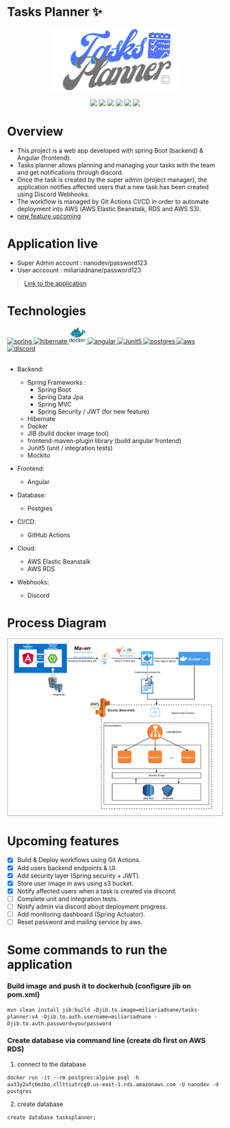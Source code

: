 # Tasks Planner ✨

<p align="center">
   <img src="docs/images/logo.png">
</p>

<p align="center">
   <img src="https://img.shields.io/badge/Dev-miliariadnane-blue?style"/>
   <img src="https://img.shields.io/badge/language-java-red?style"/>
   <img src="https://img.shields.io/badge/Framework-SpringBoot-green?style"/>
   <img src="https://img.shields.io/github/stars/miliariadnane/tasks-planner-app"/>
   <img src="https://img.shields.io/github/forks/miliariadnane/tasks-planner-app"/>
   <img src="https://img.shields.io/static/v1?label=%F0%9F%8C%9F&message=If%20Useful&style=style=flat&color=BC4E99"/>
</p>

# Overview

- This project is a web app developed with spring Boot (backend) & Angular (frontend).
- Tasks planner allows planning and managing your tasks with the team and get notifications through discord.
- Once the task is created by the super admin (project manager), the application notifies affected users that a new task has been created using Discord Webhooks.
- The workflow is managed by Git Actions  CI/CD in order to automate deployment into AWS (AWS Elastic Beanstalk, RDS and AWS S3).
- [new feature upcoming](#upcoming-features)

# Application live
- Super Admin account : nanodev/password123
- User acccount : miliariadnane/password123
> [Link to the application](http://tasksplanner-env.eba-pkikrhha.us-east-1.elasticbeanstalk.com/)

# Technologies
<!-- Spring -->
<a href="https://spring.io/" target="_blank">
<img src="https://www.vectorlogo.zone/logos/springio/springio-icon.svg" alt="spring" width="40" height="40"/>
</a>
<!-- Hibernate -->
<a href="https://hibernate.org/" target="_blank">
<img src="https://www.vectorlogo.zone/logos/hibernate/hibernate-ar21.svg" alt="hibernate" width="100" height="40"/>
</a>
<!-- Docker -->
<a href="https://www.docker.com/" target="_blank">
<img src="https://raw.githubusercontent.com/devicons/devicon/master/icons/docker/docker-original-wordmark.svg" alt="docker" width="40" height="40"/>
</a>
<!-- Angular -->
<a href="https://angular.io/" target="_blank">
<img src="https://www.vectorlogo.zone/logos/angular/angular-icon.svg" alt="angular" width="40" height="40"/>
</a>
<!-- Junit5 -->
<a href="https://junit.org/junit5/" target="_blank">
<img src="https://junit.org/junit4/images/junit5-banner.png" alt="Junit5" width="110" height="35"/>
</a>
<!-- postgres -->
<a href="https://www.postgresql.org/" target="_blank">
<img src="https://www.vectorlogo.zone/logos/postgresql/postgresql-horizontal.svg" alt="postgres" width="110" height="40"/>
</a>
<!-- aws -->
<a href="https://aws.amazon.com/" target="_blank">
<img src="https://www.vectorlogo.zone/logos/amazon_aws/amazon_aws-ar21.svg" alt="aws" width="80" height="40"/>
</a>
<!-- discord -->
<a href="https://discord.com/" target="_blank">
<img src="https://www.vectorlogo.zone/logos/discordapp/discordapp-ar21.svg" alt="discord" width="80" height="40"/>
</a>
<br><br>

- Backend:
    - Spring Frameworks :
      - Spring Boot 
      - Spring Data Jpa 
      - Spring MVC
      - Spring Security / JWT (for new feature)
    - Hibernate 
    - Docker 
    - JIB (build docker image tool)
    - frontend-maven-plugin library (build angular frontend)
    - Junit5 (unit / integration tests)
    - Mockito 
  
- Frontend:
    - Angular 

- Database:
    - Postgres 

- CI/CD:
    - GitHub Actions

- Cloud:
    - AWS Elastic Beanstalk 
    - AWS RDS

- Webhooks:
    - Discord 
 
# Process Diagram 
<p align="center">
   <img src="docs/images/process-diagram.png">
</p>

# Upcoming features

- [x] Build & Deploy workflows using Git Actions.
- [x] Add users backend endpoints & UI.
- [x] Add security layer (Spring security + JWT).
- [x] Store user image in aws using s3 bucket.
- [x] Notify affected users when a task is created via discord.
- [ ] Complete unit and integration tests.
- [ ] Notify admin via discord about deployment progress.
- [ ] Add monitoring dashboard (Spring Actuator).
- [ ] Reset password and mailing service by aws.

# Some commands to run the application

### Build image and push it to dockerhub (configure jib on pom.xml)

```
mvn clean install jib:build -Djib.to.image=miliariadnane/tasks-planner:v4 -Djib.to.auth.username=miliariadnane -Djib.to.auth.password=yourpassword
```

### Create database via command line (create db first on AWS RDS)

1. connect to the database
```
docker run -it --rm postgres:alpine psql -h aa33y2ufc6m1bo.cllttiutrcg0.us-east-1.rds.amazonaws.com -U nanodev -d postgres
```

2. create database
```
create database tasksplanner;   
```
